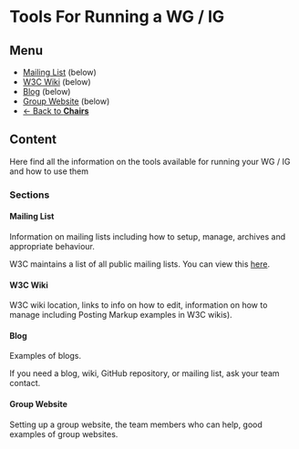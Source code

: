 # Tools For Running a WG / IG
## Menu
* [Mailing List](#) (below)
* [W3C Wiki](#) (below)
* [Blog](#) (below)
* [Group Website](#) (below)
* [<- Back to **Chairs**](index.md#)

## Content
Here find all the information on the tools available for running your WG / IG and how to use them

### Sections
#### Mailing List
Information on mailing lists including how to setup, manage, archives and appropriate behaviour.

W3C maintains a list of all public mailing lists. You can view this [here](https://lists.w3.org/).

#### W3C Wiki
W3C wiki location, links to info on how to edit, information on how to manage including Posting Markup examples in W3C wikis).

#### Blog
Examples of blogs.

If you need a blog, wiki, GitHub repository, or mailing list, ask your team contact.

#### Group Website
Setting up a group website, the team members who can help, good examples of group websites. 



